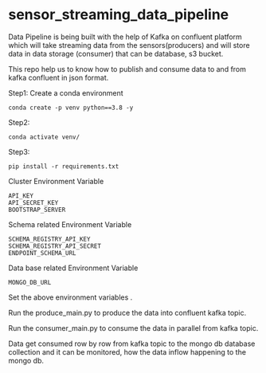 # sensor_streaming_data_pipeline
Data Pipeline is being built with the help of Kafka on confluent platform which will take streaming data from the sensors(producers) and will store data in data storage (consumer) that can be database, s3 bucket. 

This repo help us to know how to publish and consume data to and from kafka confluent in json format.

Step1: Create  a conda environment
```
conda create -p venv python==3.8 -y
```
Step2:
```
conda activate venv/
```
Step3:
```
pip install -r requirements.txt
```
Cluster Environment Variable
```
API_KEY
API_SECRET_KEY
BOOTSTRAP_SERVER
```
Schema related Environment Variable
```
SCHEMA_REGISTRY_API_KEY
SCHEMA_REGISTRY_API_SECRET
ENDPOINT_SCHEMA_URL
```
Data base related Environment Variable
```
MONGO_DB_URL
```
Set the above environment variables .

Run the produce_main.py to produce the data into confluent kafka topic.

Run the consumer_main.py to consume the data in parallel from kafka topic.

Data get consumed row by row from kafka topic to the mongo db database collection and it can be monitored, how the data inflow happening to the mongo db.
